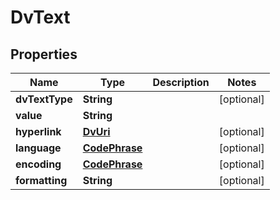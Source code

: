# DvText

## Properties
Name | Type | Description | Notes
------------ | ------------- | ------------- | -------------
**dvTextType** | **String** |  |  [optional]
**value** | **String** |  | 
**hyperlink** | [**DvUri**](DvUri.md) |  |  [optional]
**language** | [**CodePhrase**](CodePhrase.md) |  |  [optional]
**encoding** | [**CodePhrase**](CodePhrase.md) |  |  [optional]
**formatting** | **String** |  |  [optional]
